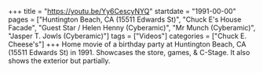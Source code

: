 +++
title = "https://youtu.be/Yy6CescyNYQ"
startdate = "1991-00-00"
pages = ["Huntington Beach, CA (15511 Edwards St)", "Chuck E's House Facade", "Guest Star / Helen Henny (Cyberamic)", "Mr Munch (Cyberamic)", "Jasper T. Jowls (Cyberamic)"]
tags = ["Videos"]
categories = ["Chuck E. Cheese's"]
+++
Home movie of a birthday party at Huntington Beach, CA (15511 Edwards St) in 1991. Showcases the store, games, & C-Stage. It also shows the exterior but partially.
